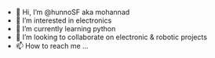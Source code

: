 - 👋 Hi, I’m @hunnoSF aka mohannad
- 👀 I’m interested in electronics 
- 🌱 I’m currently learning python
- 💞️ I’m looking to collaborate on electronic & robotic projects
- 📫 How to reach me ...

<!---
hunnoSF/hunnoSF is a ✨ special ✨ repository because its `README.md` (this file) appears on your GitHub profile.
You can click the Preview link to take a look at your changes.
--->
